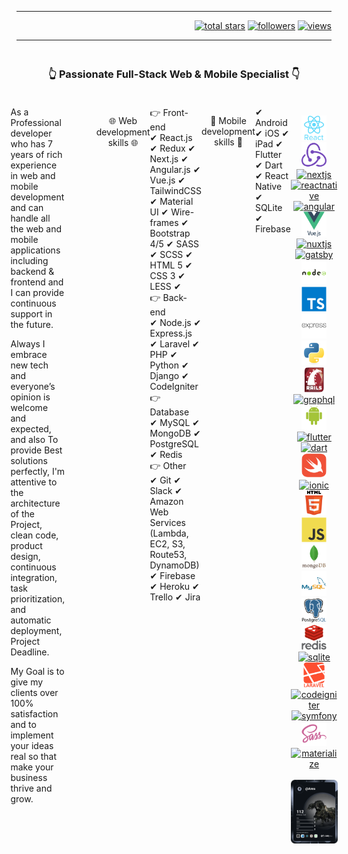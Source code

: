 <hr>
<p align="right">
  <a href="https://github.com/Astro2020-lovely?tab=repositories&sort=stargazers">
    <img alt="total stars" title="Total stars on GitHub" src="https://custom-icon-badges.herokuapp.com/badge/dynamic/json?logo=star&color=55960c&labelColor=488207&label=Stars&style=for-the-badge&query=%24.stars&url=https://api.github-star-counter.workers.dev/user/Astro2020-lovely"/></a>
  <a href="https://github.com/Astro2020-lovely?tab=followers">
    <img alt="followers" title="Follow me on Github" src="https://custom-icon-badges.herokuapp.com/github/followers/Astro2020-lovely?color=236ad3&labelColor=1155ba&style=for-the-badge&logo=person-add&label=Follow&logoColor=white"/></a>
  <a href="https://github.com/Astro2020-lovely">
    <img alt="views" title="GitHub profile views" src="https://shields-io-visitor-counter.herokuapp.com/badge?page=Astro2020-lovely&style=for-the-badge"/></a>
</p>
</div>
<hr>
<h3 align="center">
<br>👆 Passionate Full-Stack Web & Mobile Specialist 👇<br><br>
</h3>
<p>
<div style="display: flex; justify-content: center;">
<div style="margin-right: 10%; width: 40%;">As a Professional developer who has 7 years of rich experience in web and mobile development and can handle all the web and mobile applications including backend & frontend and I can provide continuous support in the future.<br>

Always I embrace new tech and everyone’s opinion is welcome and expected, and also To provide Best solutions perfectly, I'm attentive to the architecture of the Project, clean code, product design, continuous integration, task prioritization, and automatic deployment, Project Deadline.<br>

My Goal is to give my clients over 100% satisfaction and to implement your ideas real so that make your business thrive and grow.<br><br></div>
<p align="center">🌐 Web development skills 🌐<br></p>
👉 Front-end<br>
✔ React.js ✔ Redux ✔ Next.js ✔ Angular.js ✔ Vue.js ✔ TailwindCSS ✔ Material UI ✔ Wire-frames ✔ Bootstrap 4/5 ✔ SASS ✔ SCSS ✔ HTML 5 ✔ CSS 3 ✔ LESS ✔<br>
👉 Back-end<br>
✔ Node.js ✔ Express.js ✔ Laravel ✔ PHP ✔ Python ✔ Django ✔ CodeIgniter<br>
👉 Database<br>
✔ MySQL ✔ MongoDB ✔ PostgreSQL ✔ Redis<br>
👉 Other<br>
✔ Git ✔ Slack ✔ Amazon Web Services (Lambda, EC2, S3, Route53, DynamoDB) ✔ Firebase ✔ Heroku ✔ Trello ✔ Jira<br><br>

<p align="center">📶 Mobile development skills 📶<br></p>
 ✔ Android ✔ iOS ✔ iPad ✔ Flutter ✔ Dart ✔ React Native ✔ SQLite ✔ Firebase<br><br>
</p>
<hr>
<p align="center" style="height: 90%">
<p align="center"> 

<a href="https://reactjs.org/" target="_blank" rel="noreferrer">
<img src="https://raw.githubusercontent.com/devicons/devicon/master/icons/react/react-original-wordmark.svg" alt="react" width="40" height="40"/> 
</a>

<a href="https://redux.js.org" target="_blank" rel="noreferrer">
<img src="https://raw.githubusercontent.com/devicons/devicon/master/icons/redux/redux-original.svg" alt="redux" width="40" height="40"/> 
</a>

<a href="https://nextjs.org/" target="_blank" rel="noreferrer">
<img src="https://cdn.worldvectorlogo.com/logos/nextjs-2.svg" alt="nextjs" width="40" height="40"/> 
</a>

<a href="https://reactnative.dev/" target="_blank" rel="noreferrer">
<img src="https://reactnative.dev/img/header_logo.svg" alt="reactnative" width="40" height="40"/> 
</a>

<a href="https://angular.io" target="_blank" rel="noreferrer"> 
<img src="https://angular.io/assets/images/logos/angular/angular.svg" alt="angular" width="40" height="40"/> 
</a> 

<a href="https://vuejs.org/" target="_blank" rel="noreferrer"> 
<img src="https://raw.githubusercontent.com/devicons/devicon/master/icons/vuejs/vuejs-original-wordmark.svg" alt="vuejs" width="40" height="40"/> 
</a>

<a href="https://nuxtjs.org/" target="_blank" rel="noreferrer">
<img src="https://www.vectorlogo.zone/logos/nuxtjs/nuxtjs-icon.svg" alt="nuxtjs" width="40" height="40"/> 
</a>

<a href="https://www.gatsbyjs.com/" target="_blank" rel="noreferrer">
<img src="https://www.vectorlogo.zone/logos/gatsbyjs/gatsbyjs-icon.svg" alt="gatsby" width="40" height="40"/> 
</a>

<a href="https://nodejs.org" target="_blank" rel="noreferrer">
<img src="https://raw.githubusercontent.com/devicons/devicon/master/icons/nodejs/nodejs-original-wordmark.svg" alt="nodejs" width="40" height="40"/> 
</a>

<a href="https://www.typescriptlang.org/" target="_blank" rel="noreferrer"> 
<img src="https://raw.githubusercontent.com/devicons/devicon/master/icons/typescript/typescript-original.svg" alt="typescript" width="40" height="40"/> 
</a>

<a href="https://expressjs.com" target="_blank" rel="noreferrer">
<img src="https://raw.githubusercontent.com/devicons/devicon/master/icons/express/express-original-wordmark.svg" alt="express" width="40" height="40"/> 
</a>

<a href="https://www.python.org" target="_blank" rel="noreferrer">
<img src="https://raw.githubusercontent.com/devicons/devicon/master/icons/python/python-original.svg" alt="python" width="40" height="40"/> 
</a>

<a href="https://rubyonrails.org" target="_blank" rel="noreferrer">
<img src="https://raw.githubusercontent.com/devicons/devicon/master/icons/rails/rails-original-wordmark.svg" alt="rails" width="40" height="40"/> 
</a>

<a href="https://graphql.org" target="_blank" rel="noreferrer">
<img src="https://www.vectorlogo.zone/logos/graphql/graphql-icon.svg" alt="graphql" width="40" height="40"/> 
</a>

<a href="https://developer.android.com" target="_blank" rel="noreferrer"> 
<img src="https://raw.githubusercontent.com/devicons/devicon/master/icons/android/android-original-wordmark.svg" alt="android" width="40" height="40"/> 
</a> 

<a href="https://flutter.dev" target="_blank" rel="noreferrer">
<img src="https://www.vectorlogo.zone/logos/flutterio/flutterio-icon.svg" alt="flutter" width="40" height="40"/> 
</a>

<a href="https://dart.dev" target="_blank" rel="noreferrer">
<img src="https://www.vectorlogo.zone/logos/dartlang/dartlang-icon.svg" alt="dart" width="40" height="40"/> 
</a>

<a href="https://developer.apple.com/swift/" target="_blank" rel="noreferrer">
<img src="https://raw.githubusercontent.com/devicons/devicon/master/icons/swift/swift-original.svg" alt="swift" width="40" height="40"/> 
</a>

<a href="https://ionicframework.com" target="_blank" rel="noreferrer">
<img src="https://upload.wikimedia.org/wikipedia/commons/d/d1/Ionic_Logo.svg" alt="ionic" width="40" height="40"/> 
</a>

<a href="https://www.w3.org/html/" target="_blank" rel="noreferrer">
<img src="https://raw.githubusercontent.com/devicons/devicon/master/icons/html5/html5-original-wordmark.svg" alt="html5" width="40" height="40"/> 
</a>

<a href="https://developer.mozilla.org/en-US/docs/Web/JavaScript" target="_blank" rel="noreferrer">
<img src="https://raw.githubusercontent.com/devicons/devicon/master/icons/javascript/javascript-original.svg" alt="javascript" width="40" height="40"/> 
</a>

<a href="https://www.mongodb.com/" target="_blank" rel="noreferrer">
<img src="https://raw.githubusercontent.com/devicons/devicon/master/icons/mongodb/mongodb-original-wordmark.svg" alt="mongodb" width="40" height="40"/> 
</a>

<a href="https://www.mysql.com/" target="_blank" rel="noreferrer">
<img src="https://raw.githubusercontent.com/devicons/devicon/master/icons/mysql/mysql-original-wordmark.svg" alt="mysql" width="40" height="40"/> 
</a>

<a href="https://www.postgresql.org" target="_blank" rel="noreferrer">
<img src="https://raw.githubusercontent.com/devicons/devicon/master/icons/postgresql/postgresql-original-wordmark.svg" alt="postgresql" width="40" height="40"/> 
</a>

<a href="https://redis.io" target="_blank" rel="noreferrer">
<img src="https://raw.githubusercontent.com/devicons/devicon/master/icons/redis/redis-original-wordmark.svg" alt="redis" width="40" height="40"/> 
</a>

<a href="https://www.sqlite.org/" target="_blank" rel="noreferrer">
<img src="https://www.vectorlogo.zone/logos/sqlite/sqlite-icon.svg" alt="sqlite" width="40"height="40"/> 
</a>

<a href="https://laravel.com/" target="_blank" rel="noreferrer">
<img src="https://raw.githubusercontent.com/devicons/devicon/master/icons/laravel/laravel-plain-wordmark.svg" alt="laravel" width="40" height="40"/> 
</a>

<a href="https://codeigniter.com" target="_blank" rel="noreferrer"> 
<img src="https://cdn.worldvectorlogo.com/logos/codeigniter.svg" alt="codeigniter" width="40" height="40"/> 
</a> 

<a href="https://symfony.com" target="_blank" rel="noreferrer">
<img src="https://symfony.com/logos/symfony_black_03.svg" alt="symfony" width="40" height="40"/> 
</a>

<a href="https://sass-lang.com" target="_blank" rel="noreferrer">
<img src="https://raw.githubusercontent.com/devicons/devicon/master/icons/sass/sass-original.svg" alt="sass" width="40" height="40"/> 
</a>

<a href="https://materializecss.com/" target="_blank" rel="noreferrer">
<img src="https://raw.githubusercontent.com/prplx/svg-logos/5585531d45d294869c4eaab4d7cf2e9c167710a9/svg/materialize.svg" alt="materialize" width="40" height="40"/> 
</a>
  <br><br>
<a href="https://app.daily.dev/DailyDevTips"><img src="https://github.com/Ares90125/Ares90125/blob/master/devcard.svg" width="250" alt="Ares's Dev Card"/></a>
</div>
